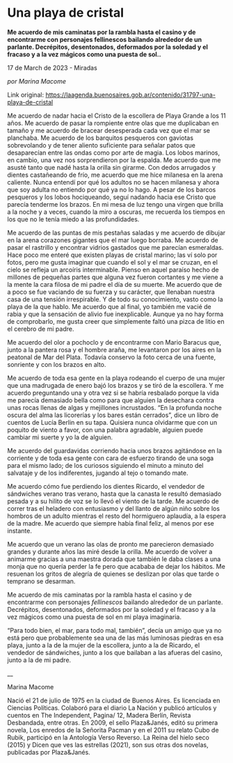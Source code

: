 # Una playa de cristal

**Me acuerdo de mis caminatas por la rambla hasta el casino y de encontrarme con personajes fellinescos bailando alrededor de un parlante. Decrépitos, desentonados, deformados por la soledad y el fracaso y a la vez mágicos como una puesta de sol..**

17 de March de 2023 - Miradas

_por Marina Macome_

Link original: https://laagenda.buenosaires.gob.ar/contenido/31797-una-playa-de-cristal



Me acuerdo de nadar hacia el Cristo de la escollera de Playa Grande a los 11 años. Me acuerdo de pasar la rompiente entre olas que me duplicaban en tamaño y me acuerdo de bracear desesperada cada vez que el mar se planchaba. Me acuerdo de los barquitos pesqueros con gaviotas sobrevolando y de tener aliento suficiente para señalar patos que desaparecían entre las ondas como por arte de magia. Los lobos marinos, en cambio, una vez nos sorprendieron por la espalda. Me acuerdo que me asusté tanto que nadé hasta la orilla sin girarme. Con dedos arrugados y dientes castañeando de frío, me acuerdo que me hice milanesa en la arena caliente. Nunca entendí por qué los adultos no se hacen milanesa y ahora que soy adulta no entiendo por qué ya no lo hago. A pesar de los barcos pesqueros y los lobos hociqueando, seguí nadando hacia ese Cristo que parecía tenderme los brazos. En mi mesa de luz tengo una virgen que brilla a la noche y a veces, cuando la miro a oscuras, me recuerda los tiempos en los que no le tenía miedo a las profundidades.




Me acuerdo de las puntas de mis pestañas saladas y me acuerdo de dibujar en la arena corazones gigantes que el mar luego borraba. Me acuerdo de pasar el rastrillo y encontrar vidrios gastados que me parecían esmeraldas. Hace poco me enteré que existen playas de cristal marino; las ví solo por fotos, pero me gusta imaginar que cuando el sol y el mar se cruzan, en el cielo se refleja un arcoíris interminable. Pienso en aquel paraíso hecho de millones de pequeñas partes que alguna vez fueron cortantes y me viene a la mente la cara filosa de mi padre el día de su muerte. Me acuerdo que de a poco se fue vaciando de su fuerza y su carácter, que llenaban nuestra casa de una tensión irrespirable. Y de todo su conocimiento, vasto como la playa de la que hablo. Me acuerdo que al final, yo también me vacié de rabia y que la sensación de alivio fue inexplicable. Aunque ya no hay forma de comprobarlo, me gusta creer que simplemente faltó una pizca de litio en el cerebro de mi padre.




Me acuerdo del olor a pochoclo y de encontrarme con Mario Baracus que, junto a la pantera rosa y el hombre araña, me levantaron por los aires en la peatonal de Mar del Plata. Todavía conservo la foto cerca de una fuente, sonriente y con los brazos en alto.




Me acuerdo de toda esa gente en la playa rodeando el cuerpo de una mujer que una madrugada de enero bajó los brazos y se tiró de la escollera. Y me acuerdo preguntando una y otra vez si se habría resbalado porque la vida me parecía demasiado bella como para que alguien la desechara contra unas rocas llenas de algas y mejillones incrustados. “En la profunda noche oscura del alma las licorerías y los bares están cerrados”, dice un libro de cuentos de Lucía Berlin en su tapa. Quisiera nunca olvidarme que con un poquito de viento a favor, con una palabra agradable, alguien puede cambiar mi suerte y yo la de alguien.




Me acuerdo del guardavidas corriendo hacia unos brazos agitándose en la corriente y de toda esa gente con cara de esfuerzo tirando de una soga para el mismo lado; de los curiosos siguiendo el minuto a minuto del salvataje y de los indiferentes, jugando al tejo o tomando mate.




Me acuerdo cómo fue perdiendo los dientes Ricardo, el vendedor de sándwiches verano tras verano, hasta que la canasta le resultó demasiado pesada y a su hilito de voz se lo llevó el viento de la tarde. Me acuerdo de correr tras el heladero con entusiasmo y del llanto de algún niño sobre los hombros de un adulto mientras el resto del hormiguero aplaudía, a la espera de la madre. Me acuerdo que siempre había final feliz, al menos por ese instante.




Me acuerdo que un verano las olas de pronto me parecieron demasiado grandes y durante años las miré desde la orilla. Me acuerdo de volver a animarme gracias a una maestra dorada que también le daba clases a una monja que no quería perder la fe pero que acababa de dejar los hábitos. Me resuenan los gritos de alegría de quienes se deslizan por olas que tarde o temprano se desarman.




Me acuerdo de mis caminatas por la rambla hasta el casino y de encontrarme con personajes *fellinescos* bailando alrededor de un parlante. Decrépitos, desentonados, deformados por la soledad y el fracaso y a la vez mágicos como una puesta de sol en mi playa imaginaria.




“Para todo bien, el mar, para todo mal, también”, decía un amigo que ya no está pero que probablemente sea una de las más luminosas piedras en esa playa, junto a la de la mujer de la escollera, junto a la de Ricardo, el vendedor de sándwiches, junto a los que bailaban a las afueras del casino, junto a la de mi padre.




\_\_




Marina Macome




Nació el 21 de julio de 1975 en la ciudad de Buenos Aires. Es licenciada en Ciencias Políticas. Colaboró para el diario La Nación y publicó artículos y cuentos en The Independent, Pagina/ 12, Madera Berlín, Revista Desbandada, entre otras. En 2009, el sello Plaza&Janés, editó su primera novela, Los enredos de la Señorita Pacman y en el 2011 su relato Cubo de Rubik, participó en la Antología Verso Reverso. La Reina del hielo seco (2015) y Dicen que ves las estrellas (2021), son sus otras dos novelas, publicadas por Plaza&Janés.



